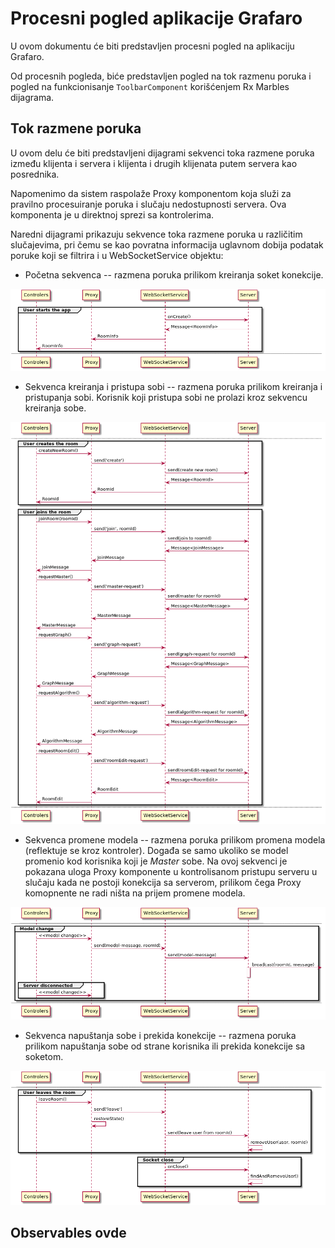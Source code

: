 # Procesni pogled aplikacije Grafaro

U ovom dokumentu će biti predstavljen procesni pogled na aplikaciju Grafaro.

Od procesnih pogleda, biće predstavljen pogled na tok razmenu poruka i pogled na funkcionisanje `ToolbarComponent` korišćenjem Rx Marbles dijagrama.

## Tok razmene poruka

U ovom delu će biti predstavljeni dijagrami sekvenci toka razmene poruka između klijenta i servera i klijenta i drugih klijenata putem servera kao posrednika.

Napomenimo da sistem raspolaže Proxy komponentom koja služi za pravilno procesuiranje poruka i slučaju nedostupnosti servera. Ova komponenta je u direktnoj sprezi sa kontrolerima.

Naredni dijagrami prikazuju sekvence toka razmene poruka u različitim slučajevima, pri čemu se kao povratna informacija uglavnom dobija podatak poruke koji se filtrira i u WebSocketService objektu:

* Početna sekvenca -- razmena poruka prilikom kreiranja soket konekcije.

![Početna sekvenca](img/start-seq.png)

* Sekvenca kreiranja i pristupa sobi -- razmena poruka prilikom kreiranja i pristupanja sobi. Korisnik koji pristupa sobi ne prolazi kroz sekvencu kreiranja sobe.

![Sekvenca kreiranja i pristupa sobi](img/create-join-seq.png)

* Sekvenca promene modela -- razmena poruka prilikom promena modela (reflektuje se kroz kontroler). Događa se samo ukoliko se model promenio kod korisnika koji je _Master_ sobe. Na ovoj sekvenci je pokazana uloga Proxy komponente u kontrolisanom pristupu serveru u slučaju kada ne postoji konekcija sa serverom, prilikom čega Proxy komopnente ne radi ništa na prijem promene modela.

![Sekvenca promene modela](img/model-change-seq.png)

* Sekvenca napuštanja sobe i prekida konekcije -- razmena poruka prilikom napuštanja sobe od strane korisnika ili prekida konekcije sa soketom.

![Sekvenca napuštanja sobe i prekida konekcije](img/leave-seq.png)

## Observables ovde


